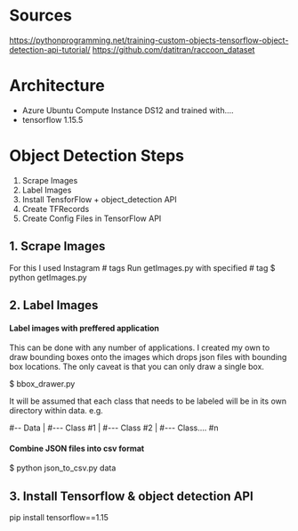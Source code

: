 # Sources
https://pythonprogramming.net/training-custom-objects-tensorflow-object-detection-api-tutorial/
https://github.com/datitran/raccoon_dataset

# Architecture
- Azure Ubuntu Compute Instance DS12 and trained with....
- tensorflow 1.15.5


# Object Detection Steps
1. Scrape Images
2. Label Images
3. Install TensforFlow + object_detection API
4. Create TFRecords
5. Create Config Files in TensorFlow API


## 1. Scrape Images
For this I used Instagram # tags 
Run getImages.py with specified # tag
$ python getImages.py

## 2. Label Images

#### Label images with preffered application
This can be done with any number of applications. I created my own to draw bounding boxes onto the images which drops json files with bounding box locations. The only caveat is that you can only draw a single box.

$ bbox_drawer.py

It will be assumed that each class that needs to be labeled will be in its own directory within data. e.g.

#-- Data
|  #--- Class #1
|  #--- Class #2
|  #--- Class.... #n

#### Combine JSON files into csv format
$ python json_to_csv.py data

## 3. Install Tensorflow & object detection API
pip install tensorflow==1.15 



